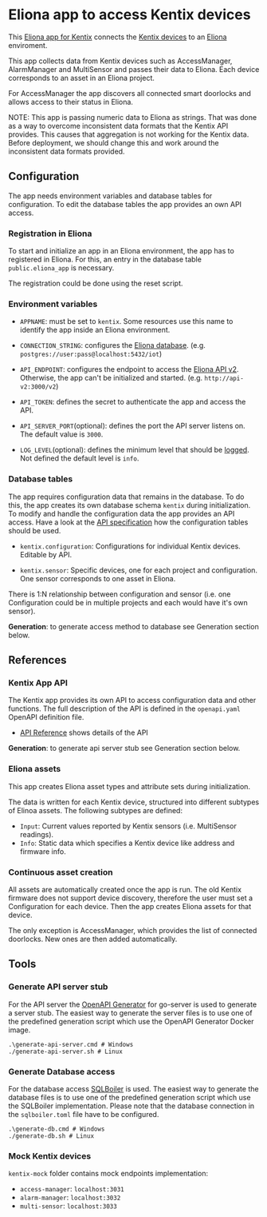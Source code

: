 # Eliona app to access Kentix devices
This [Eliona app for Kentix](https://github.com/eliona-smart-building-assistant/kentix-app) connects the [Kentix devices](https://www.kentix.com/) to an [Eliona](https://www.eliona.io/) enviroment.

This app collects data from Kentix devices such as AccessManager, AlarmManager and MultiSensor and passes their data to Eliona. Each device corresponds to an asset in an Eliona project.

For AccessManager the app discovers all connected smart doorlocks and allows access to their status in Eliona.

NOTE: This app is passing numeric data to Eliona as strings. That was done as a way to overcome inconsistent data formats that the Kentix API provides. This causes that aggregation is not working for the Kentix data. Before deployment, we should change this and work around the inconsistent data formats provided.

## Configuration

The app needs environment variables and database tables for configuration. To edit the database tables the app provides an own API access.

### Registration in Eliona ###

To start and initialize an app in an Eliona environment, the app has to registered in Eliona. For this, an entry in the database table `public.eliona_app` is necessary.

The registration could be done using the reset script.

### Environment variables

- `APPNAME`: must be set to `kentix`. Some resources use this name to identify the app inside an Eliona environment.

- `CONNECTION_STRING`: configures the [Eliona database](https://github.com/eliona-smart-building-assistant/go-utils/tree/main/db). (e.g. `postgres://user:pass@localhost:5432/iot`)

- `API_ENDPOINT`:  configures the endpoint to access the [Eliona API v2](https://github.com/eliona-smart-building-assistant/eliona-api). Otherwise, the app can't be initialized and started. (e.g. `http://api-v2:3000/v2`)

- `API_TOKEN`: defines the secret to authenticate the app and access the API.

- `API_SERVER_PORT`(optional): defines the port the API server listens on. The default value is `3000`.

- `LOG_LEVEL`(optional): defines the minimum level that should be [logged](https://github.com/eliona-smart-building-assistant/go-utils/blob/main/log/README.md). Not defined the default level is `info`.

### Database tables ###

The app requires configuration data that remains in the database. To do this, the app creates its own database schema `kentix` during initialization. To modify and handle the configuration data the app provides an API access. Have a look at the [API specification](https://eliona-smart-building-assistant.github.io/open-api-docs/?https://raw.githubusercontent.com/eliona-smart-building-assistant/kentix-app/develop/openapi.yaml) how the configuration tables should be used.

- `kentix.configuration`: Configurations for individual Kentix devices. Editable by API.

- `kentix.sensor`: Specific devices, one for each project and configuration. One sensor corresponds to one asset in Eliona.

There is 1:N relationship between configuration and sensor (i.e. one Configuration could be in multiple projects and each would have it's own sensor).

**Generation**: to generate access method to database see Generation section below.


## References

### Kentix App API ###

The Kentix app provides its own API to access configuration data and other functions. The full description of the API is defined in the `openapi.yaml` OpenAPI definition file.

- [API Reference](https://eliona-smart-building-assistant.github.io/open-api-docs/?https://raw.githubusercontent.com/eliona-smart-building-assistant/kentix-app/develop/openapi.yaml) shows details of the API

**Generation**: to generate api server stub see Generation section below.


### Eliona assets ###

This app creates Eliona asset types and attribute sets during initialization.

The data is written for each Kentix device, structured into different subtypes of Elinoa assets. The following subtypes are defined:

- `Input`: Current values reported by Kentix sensors (i.e. MultiSensor readings).
- `Info`: Static data which specifies a Kentix device like address and firmware info.

### Continuous asset creation

All assets are automatically created once the app is run. The old Kentix firmware does not support device discovery, therefore the user must set a Configuration for each device. Then the app creates Eliona assets for that device.

The only exception is AccessManager, which provides the list of connected doorlocks. New ones are then added automatically.

## Tools

### Generate API server stub ###

For the API server the [OpenAPI Generator](https://openapi-generator.tech/docs/generators/openapi-yaml) for go-server is used to generate a server stub. The easiest way to generate the server files is to use one of the predefined generation script which use the OpenAPI Generator Docker image.

```
.\generate-api-server.cmd # Windows
./generate-api-server.sh # Linux
```

### Generate Database access ###

For the database access [SQLBoiler](https://github.com/volatiletech/sqlboiler) is used. The easiest way to generate the database files is to use one of the predefined generation script which use the SQLBoiler implementation. Please note that the database connection in the `sqlboiler.toml` file have to be configured.

```
.\generate-db.cmd # Windows
./generate-db.sh # Linux
```

### Mock Kentix devices ###
`kentix-mock` folder contains mock endpoints implementation:
- `access-manager`: `localhost:3031`
- `alarm-manager`: `localhost:3032`
- `multi-sensor`: `localhost:3033`
